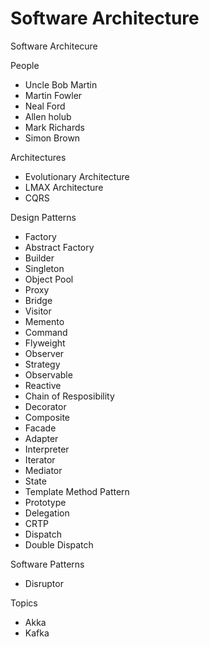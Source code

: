# Software Architecture
Software Architecure

People
  * Uncle Bob Martin
  * Martin Fowler
  * Neal Ford
  * Allen holub
  * Mark Richards
  * Simon Brown

Architectures
  * Evolutionary Architecture
  * LMAX Architecture
  * CQRS
  
Design Patterns
  * Factory
  * Abstract Factory
  * Builder
  * Singleton
  * Object Pool
  * Proxy
  * Bridge
  * Visitor
  * Memento
  * Command
  * Flyweight
  * Observer
  * Strategy
  * Observable
  * Reactive
  * Chain of Resposibility
  * Decorator
  * Composite
  * Facade
  * Adapter
  * Interpreter
  * Iterator
  * Mediator
  * State
  * Template Method Pattern
  * Prototype
  * Delegation
  * CRTP
  * Dispatch
  * Double Dispatch

Software Patterns
  * Disruptor
  
  
  
  
Topics
  * Akka
  * Kafka
  
